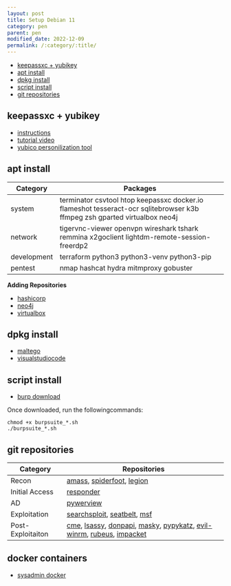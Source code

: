 ```yaml
---
layout: post
title: Setup Debian 11 
category: pen
parent: pen
modified_date: 2022-12-09
permalink: /:category/:title/
---
```


<!-- vscode-markdown-toc -->
* [keepassxc + yubikey](#keepassxcyubikey)
* [apt install](#aptinstall)
* [dpkg install](#dpkginstall)
* [script install](#dpkginstall)
* [git repositories](#gitrepositories)

<!-- vscode-markdown-toc-config
	numbering=false
	autoSave=true
	/vscode-markdown-toc-config -->
<!-- /vscode-markdown-toc -->

## <a name='keepassxcyubikey'></a>keepassxc + yubikey

* [instructions](https://keepassxc.org/docs/#faq-yubikey-howto)
* [tutorial video](https://www.youtube.com/watch?v=r6Qe9Z-kOH0)
* [yubico personilization tool](https://www.yubico.com/support/download/yubikey-personalization-tools/)

## <a name='aptinstall'></a>apt install

| **Category**  |    **Packages**    |
|-----------------|------------------|
| system | terminator csvtool htop keepassxc docker.io flameshot  tesseract-ocr sqlitebrowser k3b ffmpeg zsh gparted virtualbox neo4j |
| network | tigervnc-viewer openvpn wireshark tshark remmina x2goclient lightdm-remote-session-freerdp2 |
| development | terraform python3 python3-venv python3-pip |
| pentest | nmap hashcat hydra mitmproxy gobuster |

**Adding Repositories**
* [hashicorp](https://developer.hashicorp.com/terraform/tutorials/aws-get-started/install-cli) 
* [neo4j](https://neo4j.com/docs/operations-manual/current/installation/linux/debian/)
* [virtualbox](https://www.virtualbox.org/wiki/Linux_Downloads)

## <a name='dpkginstall'></a>dpkg install 

* [maltego](https://www.maltego.com/downloads/)
* [visualstudiocode](https://code.visualstudio.com/Download)

## <a name='gitrepositories'></a>script install

* [burp download](https://portswigger.net/burp/releases/professional-community-2022-11-4?requestededition=community&requestedplatform=) 

Once downloaded, run the followingcommands:
```
chmod +x burpsuite_*.sh
./burpsuite_*.sh
```

## <a name='gitrepositories'></a>git repositories

| **Category**  |    **Repositories**    |
|-----------------|------------------|
| Recon | [amass](https://github.com/OWASP/Amass), [spiderfoot](https://github.com/smicallef/spiderfoot), [legion](https://github.com/GoVanguard/legion) |
| Initial Access | [responder](https://github.com/lgandx/Responder) |
| AD | [pywerview](https://github.com/the-useless-one/pywerview) |
| Exploitation | [searchsploit](https://gitlab.com/exploit-database/exploitdb), [seatbelt](https://github.com/GhostPack/Seatbelt), [msf](https://github.com/rapid7/metasploit-framework) |
| Post-Exploitaiton | [cme](https://github.com/Porchetta-Industries/CrackMapExec), [lsassy](https://github.com/Hackndo/lsassy), [donpapi](https://github.com/login-securite/DonPAPI), [masky](https://github.com/Z4kSec/Masky), [pypykatz](https://github.com/skelsec/pypykatz), [evil-winrm](https://github.com/Hackplayers/evil-winrm), [rubeus](https://github.com/GhostPack/Rubeus), [impacket](https://github.com/SecureAuthCorp/impacket) |

## <a name='gitrepositories'></a>docker containers

* [sysadmin docker](/sysadmin/sys-virt-docker-cli/)
